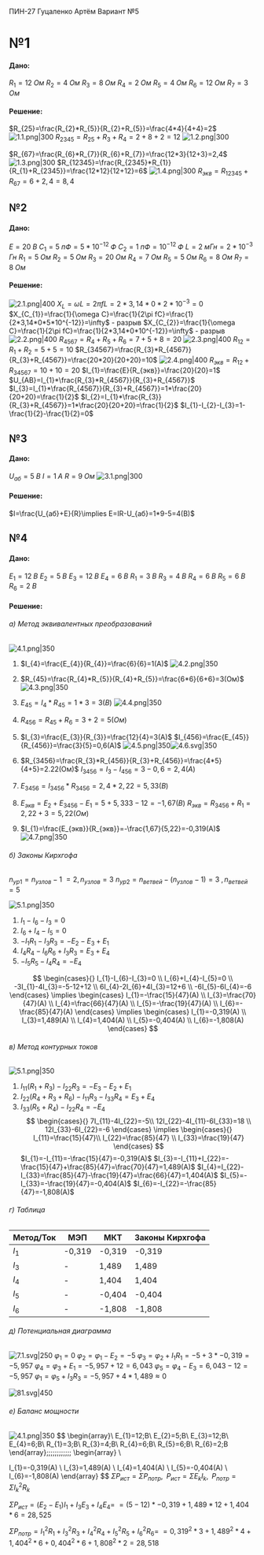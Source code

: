 ПИН-27
Гуцаленко Артём
Вариант №5
# №1
#### Дано:
$R_{1}=12\;Ом$
$R_{2}=4\;Ом$
$R_{3}=8\;Ом$
$R_{4}=2\;Ом$
$R_{5}=4\;Ом$
$R_{6}=12\;Ом$
$R_{7}=3\;Ом$

#### Решение:
$R_{25}=\frac{R_{2}*R_{5}}{R_{2}+R_{5}}=\frac{4*4}{4+4}=2$
![1.1.png|300](1.1.svg)
$R_{2345}=R_{25}+R_{3}+R_{4}=2+8+2=12$
![1.2.png|300](1.2.svg)

$R_{67}=\frac{R_{6}*R_{7}}{R_{6}+R_{7}}=\frac{12*3}{12+3}=2,4$
![1.3.png|300](1.3.svg)
$R_{12345}=\frac{R_{2345}*R_{1}}{R_{1}+R_{2345}}=\frac{12*12}{12+12}=6$
![1.4.png|300](1.4.svg)
$R_{экв}=R_{12345}+R_{67}=6+2,4=8,4$

## №2
#### Дано:
$E=20\;В$
$С_{1}=5\;пФ=5*10^{-12}\;Ф$
$С_{2}=1\;пФ=10^{-12}\;Ф$
$L=2\;мГн=2*10^{-3}\;Гн$
$R_{1}=5\;Ом$
$R_{2}=5\;Ом$
$R_{3}=20\;Ом$
$R_{4}=7\;Ом$
$R_{5}=5\;Ом$
$R_{6}=8\;Ом$
$R_{7}=8\;Ом$

#### Решение:
![2.1.png|400](2.1.svg)
$X_{L}=\omega L=2\pi fL=2*3,14*0*2*10^{-3}=0$
$X_{C_{1}}=\frac{1}{\omega C}=\frac{1}{2\pi fC}=\frac{1}{2*3,14*0*5*10^{-12}}=\infty$ - разрыв
$X_{C_{2}}=\frac{1}{\omega C}=\frac{1}{2\pi fC}=\frac{1}{2*3,14*0*10^{-12}}=\infty$ - разрыв
![2.2.png|400](2.2.svg)
$R_{4567}=R_{4}+R_{5}+R_{6}=7+5+8=20$
![2.3.png|400](2.3.svg)
$R_{12}=R_{1}+R_{2}=5+5=10$
$R_{34567}=\frac{R_{3}*R_{4567}}{R_{3}+R_{4567}}=\frac{20*20}{20+20}=10$
![2.4.png|400](2.4.svg)
$R_{экв}=R_{12}+R_{34567}=10+10=20$
$I_{1}=\frac{E}{R_{экв}}=\frac{20}{20}=1$
$U_{AB}=I_{1}*\frac{R_{3}*R_{4567}}{R_{3}+R_{4567}}$
$I_{3}=I_{1}*\frac{R_{4567}}{R_{3}+R_{4567}}=1*\frac{20}{20+20}=\frac{1}{2}$
$I_{2}=I_{1}*\frac{R_{3}}{R_{3}+R_{4567}}=1*\frac{20}{20+20}=\frac{1}{2}$
$I_{1}-I_{2}-I_{3}=1-\frac{1}{2}-\frac{1}{2}=0$


## №3
#### Дано:
$U_{аб}=5\;В$
$I=1\;A$
$R=9\;Ом$
![3.1.png|300](3.1.svg)
#### Решение:
$I=\frac{U_{аб}+E}{R}\implies E=IR-U_{аб}=1*9-5=4(В)$

## №4
#### Дано:
$E_{1}=12\;В$
$E_{2}=5\;В$
$E_{3}=12\;В$
$E_{4}=6\;В$
$R_{1}=3\;В$
$R_{3}=4\;В$
$R_{4}=6\;В$
$R_{5}=6\;В$
$R_{6}=2\;В$

#### Решение:
###### а) Метод эквивалентных преобразований
![4.1.png|350](4.1.svg)
1. $I_{4}=\frac{E_{4}}{R_{4}}=\frac{6}{6}=1(А)$
   ![4.2.png|350](4.2.svg)
2. $R_{45}=\frac{R_{4}*R_{5}}{R_{4}+R_{5}}=\frac{6*6}{6+6}=3(Ом)$
   ![4.3.png|350](4.3.svg)
3. $E_{45}=I_{4}*R_{45}=1*3=3(В)$
   ![4.4.png|350](4.4.svg)
4. $R_{456}=R_{45}+R_{6}=3+2=5(Ом)$
   
5. $I_{3}=\frac{E_{3}}{R_{3}}=\frac{12}{4}=3(А)$
   $I_{456}=\frac{E_{45}}{R_{456}}=\frac{3}{5}=0,6(A)$
   ![4.5.png|350](4.5.svg)![4.6.svg|350](4.6.svg)
6. $R_{3456}=\frac{R_{3}*R_{456}}{R_{3}+R_{456}}=\frac{4*5}{4+5}=2.22(Ом)$ 
   $I_{3456}=I_{3}-I_{456}=3-0,6=2,4(A)$
7. $E_{3456}=I_{3456}*R_{3456}=2,4*2,22=5,33(В)$
8. $E_{экв}=E_{2}+E_{3456}-E_{1}=5+5,333-12=-1,67(В)$
   $R_{экв}=R_{3456}+R_{1}=2,22+3=5,22(Ом)$
9. $I_{1}=\frac{E_{экв}}{R_{экв}}=-\frac{1,67}{5,22}=-0,319(А)$
   ![4.7.png|350](4.7.svg)
###### б) Законы Кирхгофа
$n_{ур1}=n_{узлов}-1\;=2,n_{узлов}=3$
$n_{ур2}=n_{ветвей}-(n_{узлов}-1)=3\;, n_{ветвей}=5$

![5.1.png|350](5.1.svg)
1. $I_{1}-I_{6}-I_{3}=0$
2. $I_{6}+I_{4}-I_{5}=0$
3. $-I_{1}R_{1}-I_{3}R_{3}=-E_{2}-E_{3}+E_{1}$
4. $I_{4}R_{4}-I_{6}R_{6}+I_{3}R_{3}=E_{3}+E_{4}$
5. $-I_{5}R_{5}-I_{4}R_{4}=-E_{4}$

$$
\begin{cases}{}
I_{1}-I_{6}-I_{3}=0 \\
I_{6}+I_{4}-I_{5}=0 \\
-3I_{1}-4I_{3}=-5-12+12 \\
6I_{4}-2I_{6}+4I_{3}=12+6 \\
-6I_{5}-6I_{4}=-6
\end{cases}
\implies
\begin{cases}
I_{1}=-\frac{15}{47}(A) \\
I_{3}=\frac{70}{47}(A) \\
I_{4}=\frac{66}{47}(A) \\
I_{5}=-\frac{19}{47}(A) \\
I_{6}=-\frac{85}{47}(A)
\end{cases}
\implies
\begin{cases}
I_{1}=-0,319(A) \\
I_{3}=1,489(A) \\
I_{4}=1,404(A) \\
I_{5}=-0,404(A) \\
I_{6}=-1,808(A)
\end{cases}
$$

###### в) Метод контурных токов
![5.1.png|350](5.1.svg)

1. $I_{11}(R_{1}+R_{3})-I_{22}R_{3}=-E_{3}-E_{2}+E_{1}$
2. $I_{22}(R_{4}+R_{3}+R_{6})-I_{11}R_{3}-I_{33}R_{4}=E_{3}+E_{4}$
3. $I_{33}(R_{5}+R_{4})-I_{22}R_{4}=-E_{4}$
$$
\begin{cases}{}
7I_{11}-4I_{22}=-5\\
12I_{22}-4I_{11}-6I_{33}=18 \\
12I_{33}-6I_{22}=-6
\end{cases}
\implies
\begin{cases}{}
I_{11}=\frac{15}{47}\\
I_{22}=\frac{85}{47} \\
I_{33}=\frac{19}{47}
\end{cases}
$$
$I_{1}=-I_{11}=-\frac{15}{47}=-0,319(A)$
$I_{3}=-I_{11}+I_{22}=-\frac{15}{47}+\frac{85}{47}=\frac{70}{47}=1,489(A)$
$I_{4}=I_{22}-I_{33}=\frac{85}{47}-\frac{19}{47}=\frac{66}{47}=1,404(A)$
$I_{5}=-I_{33}=-\frac{19}{47}=-0,404(A)$
$I_{6}=-I_{22}=-\frac{85}{47}=-1,808(A)$

###### г) Таблица

| Метод/Ток | МЭП    | МКТ    | Законы Кирхгофа |
| --------- | ------ | ------ | --------------- |
| $I_{1}$   | -0,319 | -0,319 | -0,319          |
| $I_{3}$   | -      | 1,489  | 1,489           |
| $I_{4}$   | -      | 1,404  | 1,404           |
| $I_{5}$   | -      | -0,404 | -0,404          |
| $I_{6}$   | -      | -1,808 | -1,808          |


###### д) Потенциальная диаграмма
![7.1.svg|250](Electrical-engineering/svg/7.1.svg)
$\varphi_{1}=0$
$\varphi_{2}=\varphi_{1}-E_{2}=-5$
$\varphi_{3}=\varphi_{2}+I_{1}R_{1}=-5+3*-0,319=-5,957$
$\varphi_{4}=\varphi_{3}+E_{1}=-5,957+12=6,043$
$\varphi_{5}=\varphi_{4}-E_{3}=6,043-12=-5,957$
$\varphi_{1}=\varphi_{5}+I_{3}R_{3}=-5,957+4*1,489 \approx 0$

![81.svg|450](81.svg)

###### е) Баланс мощности
![4.1.png|350](9.1.svg)
$$
\begin{array}\\
E_{1}=12\;В\\
E_{2}=5\;В\\
E_{3}=12\;В\\
E_{4}=6\;В\\
R_{1}=3\;В\\
R_{3}=4\;В\\
R_{4}=6\;В\\
R_{5}=6\;В\\
R_{6}=2\;В
\end{array}\;\;\;\;\;\;\;\;\;\;\;\;
\begin{array} \\

I_{1}=-0,319(A) \\
I_{3}=1,489(A) \\
I_{4}=1,404(A) \\
I_{5}=-0,404(A) \\
I_{6}=-1,808(A)
\end{array}
$$
$\Sigma P_{ист}=\Sigma P_{потр},\;\;P_{ист}=\Sigma E_{k}I_{k}, \;\; P_{потр}=\Sigma I_{k}^2R_{k}$

$\Sigma P_{ист}=(E_{2}-E_{1})I_{1}+I_{3}E_{3}+I_{4}E_{4}=$
$=(5-12)*-0,319+1,489*12+1,404*6=28,525$

$\Sigma P_{потр}=I_{1}^2R_{1}+I_{3}^2R_{3}+I_{4}^2R_{4}+I_{5}^2R_{5}+I_{6}^2R_{6}=$
$=0,319^2*3+1,489^2*4+1,404^2*6+0,404^2*6+1,808^2*2=28,518$
